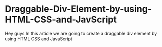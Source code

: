 # Draggable-Div-Element-by-using-HTML-CSS-and-JavScript
Hey guys In this article we are going to create a draggable div element by using HTML CSS and JavaScript
